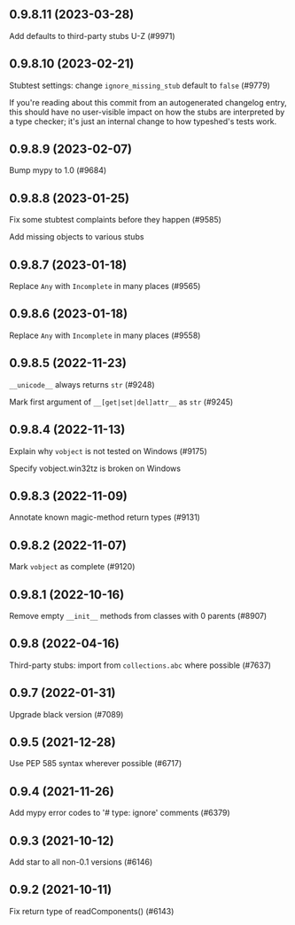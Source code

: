 ## 0.9.8.11 (2023-03-28)

Add defaults to third-party stubs U-Z (#9971)

## 0.9.8.10 (2023-02-21)

Stubtest settings: change `ignore_missing_stub` default to `false` (#9779)

If you're reading about this commit from an autogenerated changelog entry, this should have no user-visible impact on how the stubs are interpreted by a type checker; it's just an internal change to how typeshed's tests work.

## 0.9.8.9 (2023-02-07)

Bump mypy to 1.0 (#9684)

## 0.9.8.8 (2023-01-25)

Fix some stubtest complaints before they happen (#9585)

Add missing objects to various stubs

## 0.9.8.7 (2023-01-18)

Replace `Any` with `Incomplete` in many places (#9565)

## 0.9.8.6 (2023-01-18)

Replace `Any` with `Incomplete` in many places (#9558)

## 0.9.8.5 (2022-11-23)

`__unicode__` always returns `str` (#9248)

Mark first argument of `__[get|set|del]attr__` as `str` (#9245)

## 0.9.8.4 (2022-11-13)

Explain why `vobject` is not tested on Windows (#9175)

Specify vobject.win32tz is broken on Windows

## 0.9.8.3 (2022-11-09)

Annotate known magic-method return types (#9131)

## 0.9.8.2 (2022-11-07)

Mark `vobject` as complete (#9120)

## 0.9.8.1 (2022-10-16)

Remove empty `__init__` methods from classes with 0 parents (#8907)

## 0.9.8 (2022-04-16)

Third-party stubs: import from `collections.abc` where possible (#7637)

## 0.9.7 (2022-01-31)

Upgrade black version (#7089)

## 0.9.5 (2021-12-28)

Use PEP 585 syntax wherever possible (#6717)

## 0.9.4 (2021-11-26)

Add mypy error codes to '# type: ignore' comments (#6379)

## 0.9.3 (2021-10-12)

Add star to all non-0.1 versions (#6146)

## 0.9.2 (2021-10-11)

Fix return type of readComponents() (#6143)

